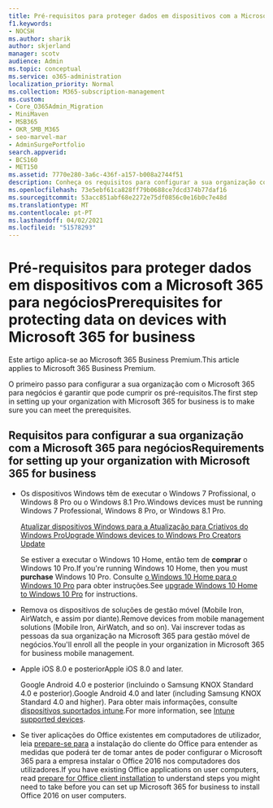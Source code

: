 ```yaml
---
title: Pré-requisitos para proteger dados em dispositivos com a Microsoft 365 para negócios
f1.keywords:
- NOCSH
ms.author: sharik
author: skjerland
manager: scotv
audience: Admin
ms.topic: conceptual
ms.service: o365-administration
localization_priority: Normal
ms.collection: M365-subscription-management
ms.custom:
- Core_O365Admin_Migration
- MiniMaven
- MSB365
- OKR_SMB_M365
- seo-marvel-mar
- AdminSurgePortfolio
search.appverid:
- BCS160
- MET150
ms.assetid: 7770e280-3a6c-436f-a157-b008a2744f51
description: Conheça os requisitos para configurar a sua organização com o Microsoft 365 para negócios e proteger dados de trabalho nos dispositivos dos seus utilizadores.
ms.openlocfilehash: 73e5ebf61ca828ff79b0688ce7dcd374b77daf16
ms.sourcegitcommit: 53acc851abf68e2272e75df0856c0e16b0c7e48d
ms.translationtype: MT
ms.contentlocale: pt-PT
ms.lasthandoff: 04/02/2021
ms.locfileid: "51578293"
---
```

# <a name="prerequisites-for-protecting-data-on-devices-with-microsoft-365-for-business"></a><span data-ttu-id="acfe8-103">Pré-requisitos para proteger dados em dispositivos com a Microsoft 365 para negócios</span><span class="sxs-lookup"><span data-stu-id="acfe8-103">Prerequisites for protecting data on devices with Microsoft 365 for business</span></span>

<span data-ttu-id="acfe8-104">Este artigo aplica-se ao Microsoft 365 Business Premium.</span><span class="sxs-lookup"><span data-stu-id="acfe8-104">This article applies to Microsoft 365 Business Premium.</span></span>

<span data-ttu-id="acfe8-105">O primeiro passo para configurar a sua organização com o Microsoft 365 para negócios é garantir que pode cumprir os pré-requisitos.</span><span class="sxs-lookup"><span data-stu-id="acfe8-105">The first step in setting up your organization with Microsoft 365 for business is to make sure you can meet the prerequisites.</span></span>
  
## <a name="requirements-for-setting-up-your-organization-with-microsoft-365-for-business"></a><span data-ttu-id="acfe8-106">Requisitos para configurar a sua organização com a Microsoft 365 para negócios</span><span class="sxs-lookup"><span data-stu-id="acfe8-106">Requirements for setting up your organization with Microsoft 365 for business</span></span>

- <span data-ttu-id="acfe8-107">Os dispositivos Windows têm de executar o Windows 7 Profissional, o Windows 8 Pro ou o Windows 8.1 Pro.</span><span class="sxs-lookup"><span data-stu-id="acfe8-107">Windows devices must be running Windows 7 Professional, Windows 8 Pro, or Windows 8.1 Pro.</span></span>
    
    [<span data-ttu-id="acfe8-108">Atualizar dispositivos Windows para a Atualização para Criativos do Windows Pro</span><span class="sxs-lookup"><span data-stu-id="acfe8-108">Upgrade Windows devices to Windows Pro Creators Update</span></span>](upgrade-to-windows-pro-creators-update.md)
    
    <span data-ttu-id="acfe8-109">Se estiver a executar o Windows 10 Home, então tem de **comprar** o Windows 10 Pro.</span><span class="sxs-lookup"><span data-stu-id="acfe8-109">If you're running Windows 10 Home, then you must **purchase** Windows  10 Pro.</span></span> <span data-ttu-id="acfe8-110">Consulte [o Windows 10 Home para o Windows 10 Pro](https://support.microsoft.com/office/0aee10c1-4d34-43ee-a325-579c6c2df90e) para obter instruções.</span><span class="sxs-lookup"><span data-stu-id="acfe8-110">See [upgrade Windows 10 Home to Windows 10 Pro](https://support.microsoft.com/office/0aee10c1-4d34-43ee-a325-579c6c2df90e) for instructions.</span></span> 
    
- <span data-ttu-id="acfe8-111">Remova os dispositivos de soluções de gestão móvel (Mobile Iron, AirWatch, e assim por diante).</span><span class="sxs-lookup"><span data-stu-id="acfe8-111">Remove devices from mobile management solutions (Mobile Iron, AirWatch, and so on).</span></span> <span data-ttu-id="acfe8-112">Vai inscrever todas as pessoas da sua organização na Microsoft 365 para gestão móvel de negócios.</span><span class="sxs-lookup"><span data-stu-id="acfe8-112">You'll enroll all the people in your organization in Microsoft 365 for business mobile management.</span></span>
    
- <span data-ttu-id="acfe8-113">Apple iOS 8.0 e posterior</span><span class="sxs-lookup"><span data-stu-id="acfe8-113">Apple iOS 8.0 and later.</span></span>
    
    <span data-ttu-id="acfe8-114">Google Android 4.0 e posterior (incluindo o Samsung KNOX Standard 4.0 e posterior).</span><span class="sxs-lookup"><span data-stu-id="acfe8-114">Google Android 4.0 and later (including Samsung KNOX Standard 4.0 and higher).</span></span> <span data-ttu-id="acfe8-115">Para obter mais informações, consulte [dispositivos suportados intune](/mem/intune/fundamentals/supported-devices-browsers).</span><span class="sxs-lookup"><span data-stu-id="acfe8-115">For more information, see [Intune supported devices](/mem/intune/fundamentals/supported-devices-browsers).</span></span>
    
- <span data-ttu-id="acfe8-116">Se tiver aplicações do Office existentes em computadores de utilizador, leia [prepare-se para](prepare-for-office-client-deployment.md) a instalação do cliente do Office para entender as medidas que poderá ter de tomar antes de poder configurar o Microsoft 365 para a empresa instalar o Office 2016 nos computadores dos utilizadores.</span><span class="sxs-lookup"><span data-stu-id="acfe8-116">If you have existing Office applications on user computers, read [prepare for Office client installation](prepare-for-office-client-deployment.md) to understand steps you might need to take before you can set up Microsoft 365 for business to install Office 2016 on user computers.</span></span>